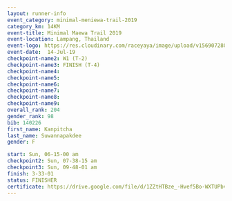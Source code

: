 ```yaml
---
layout: runner-info 
event_category: minimal-meniewa-trail-2019 
category_km: 14KM 
event-title: Minimal Maewa Trail 2019 
event-location: Lampang, Thailand 
event-logo: https://res.cloudinary.com/raceyaya/image/upload/v1569072805/logo/minimal-trail_ktnvsp.jpg 
event-date:  14-Jul-19 
checkpoint-name2: W1 (T-2) 
checkpoint-name3: FINISH (T-4) 
checkpoint-name4: 
checkpoint-name5: 
checkpoint-name6: 
checkpoint-name7: 
checkpoint-name8: 
checkpoint-name9: 
overall_rank: 204
gender_rank: 98
bib: 140226
first_name: Kanpitcha
last_name: Suwannapakdee
gender: F

start: Sun, 06-15-00 am
checkpoint2: Sun, 07-38-15 am
checkpoint3: Sun, 09-48-01 am
finish: 3-33-01
status: FINISHER
certificate: https://drive.google.com/file/d/1ZZtHTBze_-Hvef5Bo-WXTUPbviVqgIbg/view?usp=sharing
---
```

